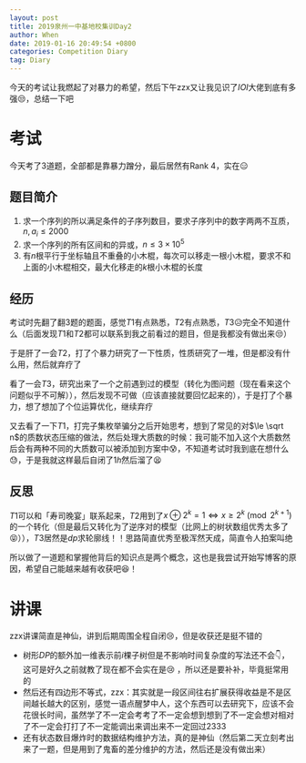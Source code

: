 ```yaml
---
layout: post
title: 2019泉州一中基地校集训Day2
author: When
date: 2019-01-16 20:49:54 +0800
categories: Competition Diary
tag: Diary
---
```


今天的考试让我燃起了对暴力的希望，然后下午zzx又让我见识了$IOI$大佬到底有多强:unamused:，总结一下吧

# 考试

今天考了$3$道题，全部都是靠暴力蹭分，最后居然有Rank $4$，实在:expressionless:

## 题目简介

1. 求一个序列的所以满足条件的子序列数目，要求子序列中的数字两两不互质，$n,a_i\le 2000$
2. 求一个序列的所有区间和的异或，$n\le 3\times 10^5$
3. 有$n$根平行于坐标轴且不重叠的小木棍，每次可以移走一根小木棍，要求不和上面的小木棍相交，最大化移走的$k$根小木棍的长度

## 经历

考试时先翻了翻$3$题的题面，感觉$T1$有点熟悉，$T2$有点熟悉，$T3$:disappointed_relieved:完全不知道什么（后面发现$T1$和$T2$都可以联系到我之前看过的题目，但是我都没有做出来:unamused:）

于是肝了一会$T2$，打了个暴力研究了一下性质，性质研究了一堆，但是都没有什么用，然后就弃疗了

看了一会$T3$，研究出来了一个之前遇到过的模型（转化为图问题（现在看来这个问题似乎不可解）），然后发现不可做（应该直接就要回忆起来的），于是打了个暴力，想了想加了个位运算优化，继续弃疗

又去看了一下$T1$，打完子集枚举骗分之后开始思考，想到了常见的对$\le \sqrt n$的质数状态压缩的做法，然后处理大质数的时候：我可能不加入这个大质数然后会有两种不同的大质数可以被添加到方案中:cold_sweat:，不知道考试时我到底在想什么:sweat:，于是我就这样最后自闭了$1h$然后溜了:tired_face:

## 反思

$T1$可以和「寿司晚宴」联系起来，$T2$用到了$x\oplus 2^k=1\iff x\ge 2^k\pmod {2^{k+1}}$的一个转化（但是最后又转化为了逆序对的模型（比网上的树状数组优秀太多了:stuck_out_tongue_closed_eyes:）），$T3$居然是$dp$求轮廓线！！思路简直优秀至极浑然天成，简直令人拍案叫绝

所以做了一道题和掌握他背后的知识点是两个概念，这也是我尝试开始写博客的原因，希望自己能越来越有收获吧:satisfied:！

# 讲课

zzx讲课简直是神仙，讲到后期周围全程自闭:cry:，但是收获还是挺不错的

- 树形$DP$的额外加一维表示前$i$棵子树但是不影响时间复杂度的写法还不会:point_down:，这可是好久之前就教了现在都不会实在是:cry: ，所以还是要补补，毕竟挺常用的
- 然后还有四边形不等式，zzx：其实就是一段区间往右扩展获得收益是不是区间越长越大的区别，感觉一语点醒梦中人，这个东西可以去研究下，应该不会花很长时间，虽然学了不一定会考考了不一定会想到想到了不一定会想对相对了不一定会打打了不一定能调出来调出来不一定回过$2333$
- 还有状态数目爆炸时的数据结构维护方法，真的是神仙（然后第二天立刻考出来了一题，但是用到了鬼畜的差分维护的方法，然后还是没有做出来）